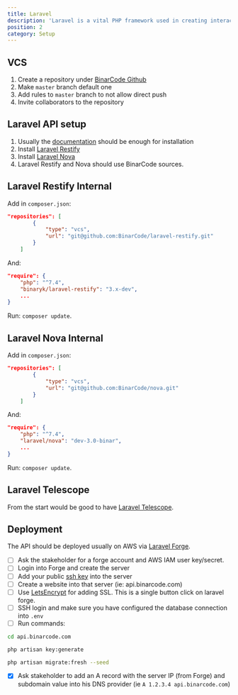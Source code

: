 ```yaml
---
title: Laravel
description: 'Laravel is a vital PHP framework used in creating interactive websites and APIs. It supports numerous dependencies and templates. Laravel lays a foundation that allows you, as a developer, to focus on more demanding things.'
position: 2
category: Setup
---
```


## VCS

1. Create a repository under [BinarCode Github](https://github.com/binarcode)
2. Make `master` branch default one
3. Add rules to `master` branch to not allow direct push
4. Invite collaborators to the repository


## Laravel API setup

1. Usually the [documentation](https://laravel.com/docs/7.x#installation) should be enough for installation
2. Install [Laravel Restify](https://restify.binarcode.com/docs/3.0/quickstart.html)
3. Install [Laravel Nova](https://nova.laravel.com/docs/3.0/installation.html)
4. Laravel Restify and Nova should use BinarCode sources.


## Laravel Restify Internal
Add in `composer.json`:
```json
"repositories": [
        {
            "type": "vcs",
            "url": "git@github.com:BinarCode/laravel-restify.git"
        }
    ]
```
And: 
```json
"require": {
    "php": "^7.4",
    "binaryk/laravel-restify": "3.x-dev",
    ...  
}
```

Run: `composer update`.

## Laravel Nova Internal
Add in `composer.json`:
```json
"repositories": [
        {
            "type": "vcs",
            "url": "git@github.com:BinarCode/nova.git"
        }
    ]
```
And: 
```json
"require": {
    "php": "^7.4",
    "laravel/nova": "dev-3.0-binar",
    ...  
}
```

Run: `composer update`.


## Laravel Telescope

From the start would be good to have [Laravel Telescope](https://laravel.com/docs/7.x/telescope).


## Deployment

The API should be deployed usually on AWS via [Laravel Forge](https://forge.laravel.com/).

- [ ] Ask the stakeholder for a forge account and AWS IAM user key/secret. 
- [ ] Login into Forge and create the server
- [ ] Add your public [ssh key](https://forge.laravel.com/servers/364535#/keys) into the server
- [ ] Create a website into that server (ie: api.binarcode.com)
- [ ] Use [LetsEncrypt](https://letsencrypt.org/) for adding SSL. This is a single button click on laravel forge.
- [ ] SSH login and make sure you have configured the database connection into `.env`
- [ ] Run commands:

```bash
cd api.binarcode.com

php artisan key:generate

php artisan migrate:fresh --seed
```

- [x] Ask stakeholder to add an A record with the server IP (from Forge) and subdomain value into his DNS provider (ie `A 1.2.3.4 api.binarcode.com`)
